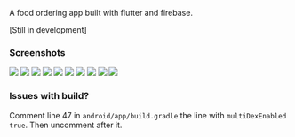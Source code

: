 A food ordering app built with flutter and firebase.

[Still in development]


### Screenshots

![](https://github.com/OLayemii/chyker-foods/blob/master/screenshots/1.jpg) ![](https://github.com/OLayemii/chyker-foods/blob/master/screenshots/2.jpg) ![](https://github.com/OLayemii/chyker-foods/blob/master/screenshots/3.jpg) ![](https://github.com/OLayemii/chyker-foods/blob/master/screenshots/4.jpg) ![](https://github.com/OLayemii/chyker-foods/blob/master/screenshots/5.jpg) ![](https://github.com/OLayemii/chyker-foods/blob/master/screenshots/6.jpg) ![](https://github.com/OLayemii/chyker-foods/blob/master/screenshots/7.jpg) ![](https://github.com/OLayemii/chyker-foods/blob/master/screenshots/8.jpg) ![](https://github.com/OLayemii/chyker-foods/blob/master/screenshots/9.jpg) ![](https://github.com/OLayemii/chyker-foods/blob/master/screenshots/10.jpg)


### Issues with build?

Comment line 47 in `android/app/build.gradle` the line with `multiDexEnabled true`. Then uncomment after it.
